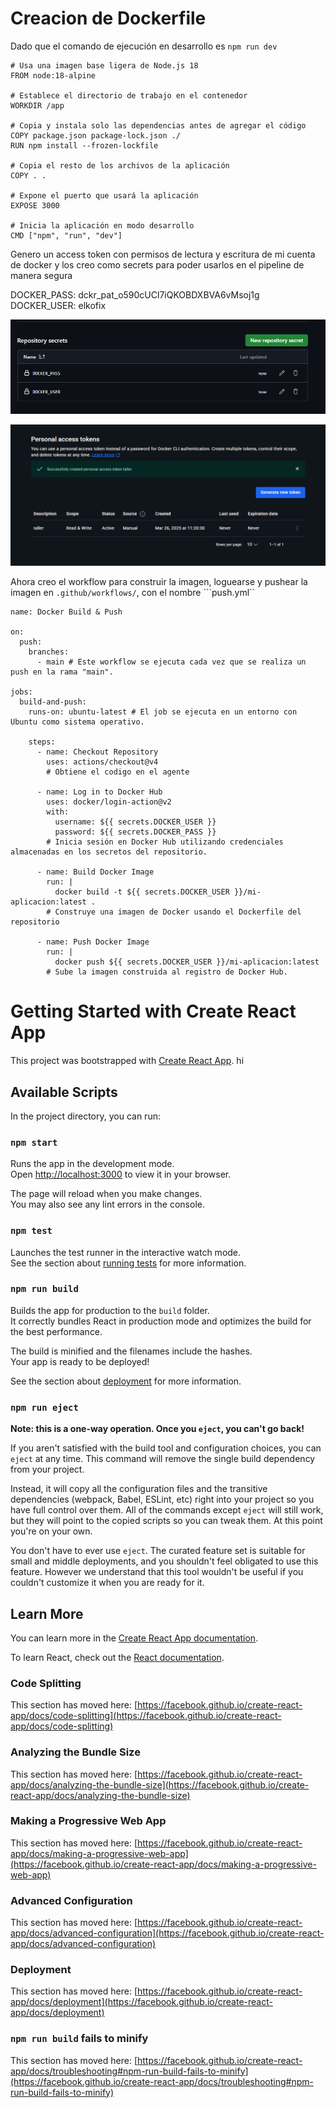 # Creacion de Dockerfile

Dado que el comando de ejecución en desarrollo es ```npm run dev```

```
# Usa una imagen base ligera de Node.js 18
FROM node:18-alpine  

# Establece el directorio de trabajo en el contenedor
WORKDIR /app  

# Copia y instala solo las dependencias antes de agregar el código
COPY package.json package-lock.json ./  
RUN npm install --frozen-lockfile  

# Copia el resto de los archivos de la aplicación
COPY . .  

# Expone el puerto que usará la aplicación
EXPOSE 3000  

# Inicia la aplicación en modo desarrollo
CMD ["npm", "run", "dev"]  
```

Genero un access token con permisos de lectura y escritura de mi cuenta de docker y los creo como secrets para poder usarlos en el pipeline de manera segura

DOCKER_PASS: dckr_pat_o590cUCl7iQKOBDXBVA6vMsoj1g
DOCKER_USER: elkofix

![alt text](image.png)

![alt text](image-1.png)

Ahora creo el workflow para construir la imagen, loguearse y pushear la imagen en ```.github/workflows/```, con el nombre ```push.yml``

```
name: Docker Build & Push

on:
  push:
    branches:
      - main # Este workflow se ejecuta cada vez que se realiza un push en la rama "main".

jobs:
  build-and-push:
    runs-on: ubuntu-latest # El job se ejecuta en un entorno con Ubuntu como sistema operativo.

    steps:
      - name: Checkout Repository
        uses: actions/checkout@v4
        # Obtiene el codigo en el agente

      - name: Log in to Docker Hub
        uses: docker/login-action@v2
        with:
          username: ${{ secrets.DOCKER_USER }}
          password: ${{ secrets.DOCKER_PASS }}
        # Inicia sesión en Docker Hub utilizando credenciales almacenadas en los secretos del repositorio.

      - name: Build Docker Image
        run: |
          docker build -t ${{ secrets.DOCKER_USER }}/mi-aplicacion:latest .
        # Construye una imagen de Docker usando el Dockerfile del repositorio

      - name: Push Docker Image
        run: |
          docker push ${{ secrets.DOCKER_USER }}/mi-aplicacion:latest
        # Sube la imagen construida al registro de Docker Hub.
```


# Getting Started with Create React App

This project was bootstrapped with [Create React App](https://github.com/facebook/create-react-app).
hi

## Available Scripts

In the project directory, you can run:

### `npm start`

Runs the app in the development mode.\
Open [http://localhost:3000](http://localhost:3000) to view it in your browser.

The page will reload when you make changes.\
You may also see any lint errors in the console.

### `npm test`

Launches the test runner in the interactive watch mode.\
See the section about [running tests](https://facebook.github.io/create-react-app/docs/running-tests) for more information.

### `npm run build`

Builds the app for production to the `build` folder.\
It correctly bundles React in production mode and optimizes the build for the best performance.

The build is minified and the filenames include the hashes.\
Your app is ready to be deployed!

See the section about [deployment](https://facebook.github.io/create-react-app/docs/deployment) for more information.

### `npm run eject`

**Note: this is a one-way operation. Once you `eject`, you can't go back!**

If you aren't satisfied with the build tool and configuration choices, you can `eject` at any time. This command will remove the single build dependency from your project.

Instead, it will copy all the configuration files and the transitive dependencies (webpack, Babel, ESLint, etc) right into your project so you have full control over them. All of the commands except `eject` will still work, but they will point to the copied scripts so you can tweak them. At this point you're on your own.

You don't have to ever use `eject`. The curated feature set is suitable for small and middle deployments, and you shouldn't feel obligated to use this feature. However we understand that this tool wouldn't be useful if you couldn't customize it when you are ready for it.

## Learn More

You can learn more in the [Create React App documentation](https://facebook.github.io/create-react-app/docs/getting-started).

To learn React, check out the [React documentation](https://reactjs.org/).

### Code Splitting

This section has moved here: [https://facebook.github.io/create-react-app/docs/code-splitting](https://facebook.github.io/create-react-app/docs/code-splitting)

### Analyzing the Bundle Size

This section has moved here: [https://facebook.github.io/create-react-app/docs/analyzing-the-bundle-size](https://facebook.github.io/create-react-app/docs/analyzing-the-bundle-size)

### Making a Progressive Web App

This section has moved here: [https://facebook.github.io/create-react-app/docs/making-a-progressive-web-app](https://facebook.github.io/create-react-app/docs/making-a-progressive-web-app)

### Advanced Configuration

This section has moved here: [https://facebook.github.io/create-react-app/docs/advanced-configuration](https://facebook.github.io/create-react-app/docs/advanced-configuration)

### Deployment

This section has moved here: [https://facebook.github.io/create-react-app/docs/deployment](https://facebook.github.io/create-react-app/docs/deployment)

### `npm run build` fails to minify

This section has moved here: [https://facebook.github.io/create-react-app/docs/troubleshooting#npm-run-build-fails-to-minify](https://facebook.github.io/create-react-app/docs/troubleshooting#npm-run-build-fails-to-minify)
